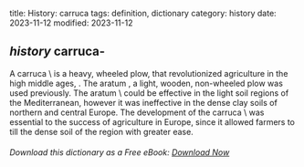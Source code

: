title: History: carruca
tags: definition, dictionary
category: history
date: 2023-11-12
modified: 2023-11-12

## _history_  carruca-
A   carruca \ is a heavy, wheeled plow, that
  revolutionized agriculture in the high middle ages,
   .  The   aratum , a light, wooden, non-wheeled
  plow was used previously.  The   aratum \ could be
  effective in the light soil regions of the Mediterranean, however it
  was ineffective in the dense clay soils of northern and central
  Europe.   The development of the   carruca \ was essential to the
  success of agriculture in Europe, since it allowed
  farmers to till the dense soil of the region with greater ease.


###### Download *this* dictionary as a Free eBook: [Download Now]({static}static/SerfHistoryDictionary.pdf)

